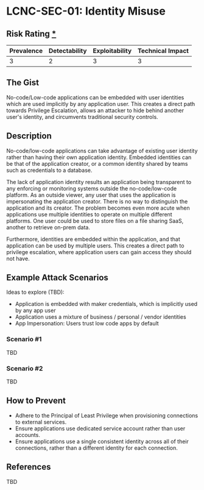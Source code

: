 # LCNC-SEC-01: Identity Misuse

## Risk Rating [*](https://owasp.org/www-project-top-ten/2017/Note_About_Risks)

| Prevalence | Detectability | Exploitability | Technical Impact |
| --- | --- | --- | --- |
| 3 | 2 | 3 | 3 |

## The Gist

No-code/Low-code applications can be embedded with user identities which are used implicitly by any application user. 
This creates a direct path towards Privilege Escalation, allows an attacker to hide behind another user's identity, and circumvents traditional security controls.

## Description

No-code/low-code applications can take advantage of existing user identity rather than having their own application identity.
Embedded identities can be that of the application creator, or a common identity shared by teams such as credentials to a database.

The lack of application identity results an application being transparent to any enforcing or monitoring systems outside the no-code/low-code platform.
As an outside viewer, any user that uses the application is impersonating the application creator.
There is no way to distinguish the application and its creator.
The problem becomes even more acute when applications use multiple identities to operate on multiple different platforms.
One user could be used to store files on a file sharing SaaS, another to retrieve on-prem data.

Furthermore, identities are embedded within the application, and that application can be used by multiple users.
This creates a direct path to privilege escalation, where application users can gain access they should not have.

## Example Attack Scenarios

Ideas to explore (TBD):
- Application is embedded with maker credentials, which is implicitly used by any app user
- Application uses a mixture of business / personal / vendor identities
- App Impersonation: Users trust low code apps by default

### Scenario #1

TBD

### Scenario #2

TBD

## How to Prevent

- Adhere to the Principal of Least Privilege when provisioning connections to external services.
- Ensure applications use dedicated service account rather than user accounts.
- Ensure applications use a single consistent identity across all of their connections, rather than a different identity for each connection. 

## References

TBD